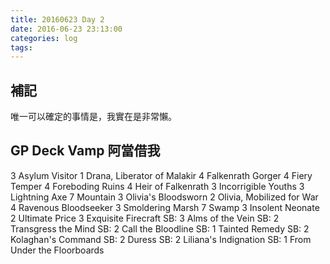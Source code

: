 ```yaml
---
title: 20160623 Day 2
date: 2016-06-23 23:13:00
categories: log
tags:
---
```


## 補記

唯一可以確定的事情是，我實在是非常懶。


## GP Deck Vamp 阿當借我

3 Asylum Visitor
1 Drana, Liberator of Malakir
4 Falkenrath Gorger
4 Fiery Temper
4 Foreboding Ruins
4 Heir of Falkenrath
3 Incorrigible Youths
3 Lightning Axe
7 Mountain
3 Olivia's Bloodsworn
2 Olivia, Mobilized for War
4 Ravenous Bloodseeker
3 Smoldering Marsh
7 Swamp
3 Insolent Neonate
2 Ultimate Price
3 Exquisite Firecraft
SB: 3 Alms of the Vein
SB: 2 Transgress the Mind
SB: 2 Call the Bloodline
SB: 1 Tainted Remedy
SB: 2 Kolaghan's Command
SB: 2 Duress
SB: 2 Liliana's Indignation
SB: 1 From Under the Floorboards
